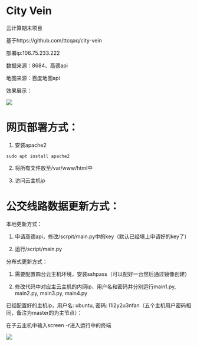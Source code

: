 # City Vein

云计算期末项目

基于https://github.com/ttcqaq/city-vein

部署ip:106.75.233.222

数据来源：8684、高德api

地图来源：百度地图api

效果展示：

![](/10195501416/city-vein/raw/branch/master/README_PIC/pic1.png)

# 网页部署方式：

1. 安装apache2
```
sudo apt install apache2
```

2. 将所有文件放至/var/www/html中

3. 访问云主机ip

# 公交线路数据更新方式：

本地更新方式：

1. 申请高德api，修改/scrpit/main.py中的key（默认已经填上申请好的key了）

2. 运行/script/main.py

分布式更新方式：

1. 需要配置四台云主机环境，安装sshpass（可以配好一台然后通过镜像创建）

2. 修改代码中对应主云主机的内网ip、用户名和密码并分别运行main1.py, main2.py, main3.py, main4.py

已经配置好的主机ip，用户名: ubuntu, 密码: l1i2y2u3nfan（五个主机用户密码相同，备注为master的为主节点）：

在子云主机中输入screen -r进入运行中的终端

![](/10195501416/city-vein/raw/branch/master/README_PIC/pic2.png)